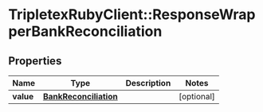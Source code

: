 # TripletexRubyClient::ResponseWrapperBankReconciliation

## Properties
Name | Type | Description | Notes
------------ | ------------- | ------------- | -------------
**value** | [**BankReconciliation**](BankReconciliation.md) |  | [optional] 


